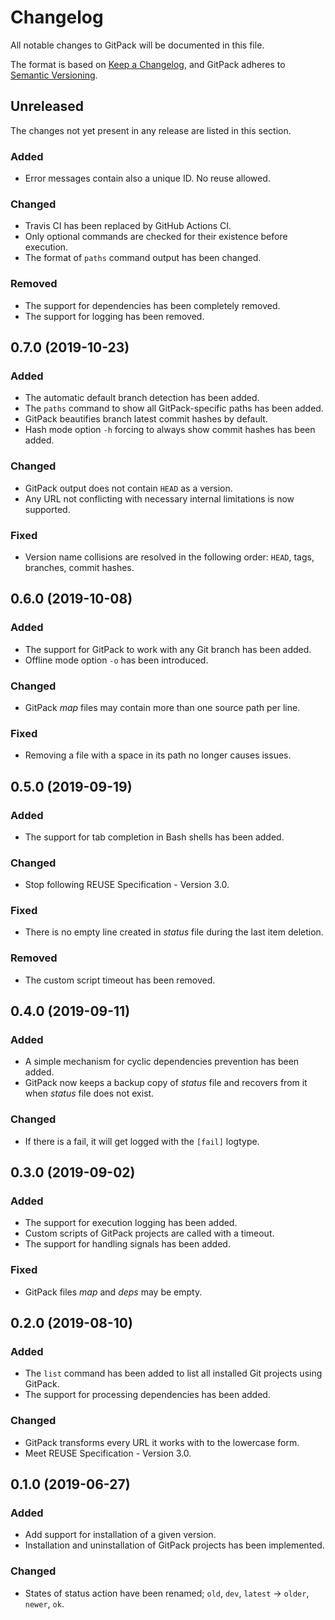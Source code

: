 # Changelog

All notable changes to GitPack will be documented in this file.

The format is based on [Keep a Changelog](https://keepachangelog.com/en/1.0.0/), and GitPack adheres to [Semantic Versioning](https://semver.org/spec/v2.0.0.html).

## Unreleased

The changes not yet present in any release are listed in this section.

### Added

* Error messages contain also a unique ID. No reuse allowed.

### Changed

* Travis CI has been replaced by GitHub Actions CI.
* Only optional commands are checked for their existence before execution.
* The format of `paths` command output has been changed.

### Removed

* The support for dependencies has been completely removed.
* The support for logging has been removed.

## 0.7.0 (2019-10-23)

### Added

* The automatic default branch detection has been added.
* The `paths` command to show all GitPack-specific paths has been added.
* GitPack beautifies branch latest commit hashes by default.
* Hash mode option `-h` forcing to always show commit hashes has been added.

### Changed

* GitPack output does not contain `HEAD` as a version.
* Any URL not conflicting with necessary internal limitations is now supported.

### Fixed

* Version name collisions are resolved in the following order: `HEAD`, tags, branches, commit hashes.

## 0.6.0 (2019-10-08)

### Added

* The support for GitPack to work with any Git branch has been added.
* Offline mode option `-o` has been introduced.

### Changed

* GitPack *map* files may contain more than one source path per line.

### Fixed

* Removing a file with a space in its path no longer causes issues.

## 0.5.0 (2019-09-19)

### Added

* The support for tab completion in Bash shells has been added.

### Changed

* Stop following REUSE Specification - Version 3.0.

### Fixed

* There is no empty line created in *status* file during the last item deletion.

### Removed

* The custom script timeout has been removed.

## 0.4.0 (2019-09-11)

### Added

* A simple mechanism for cyclic dependencies prevention has been added.
* GitPack now keeps a backup copy of *status* file and recovers from it when *status* file does not exist.

### Changed

* If there is a fail, it will get logged with the `[fail]` logtype.

## 0.3.0 (2019-09-02)

### Added

* The support for execution logging has been added.
* Custom scripts of GitPack projects are called with a timeout.
* The support for handling signals has been added.

### Fixed

* GitPack files *map* and *deps* may be empty.

## 0.2.0 (2019-08-10)

### Added

* The `list` command has been added to list all installed Git projects using GitPack.
* The support for processing dependencies has been added.

### Changed

* GitPack transforms every URL it works with to the lowercase form.
* Meet REUSE Specification - Version 3.0.

## 0.1.0 (2019-06-27)

### Added

* Add support for installation of a given version.
* Installation and uninstallation of GitPack projects has been implemented.

### Changed

* States of status action have been renamed; `old`, `dev`, `latest` -> `older`, `newer`, `ok`.

